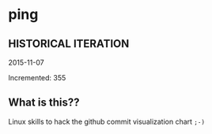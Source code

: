 # ping

## HISTORICAL ITERATION
2015-11-07

Incremented: 355

## What is this?? 
Linux skills to hack the github commit visualization chart `;-)`
